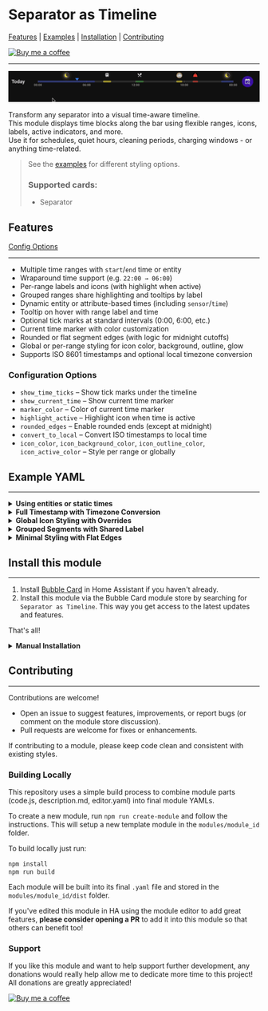 # Separator as Timeline

[Features](#features) | [Examples](#example-yaml) | [Installation](#install-this-module) | [Contributing](#contributing)

[![Buy me a coffee](https://img.shields.io/badge/Buy_me_a_coffee-yellow?logo=buymeacoffee&logoColor=darkred)](https://buymeacoffee.com/lsmarsden)

---

![TimelineUse.gif](assets/TimelineUse.gif)

Transform any separator into a visual time-aware timeline.  
This module displays time blocks along the bar using flexible ranges, icons, labels, active indicators, and more.  
Use it for schedules, quiet hours, cleaning periods, charging windows - or anything time-related.

> See the [examples](#example-yaml) for different styling options.
>
> ### Supported cards:
>
> - Separator

## Features

[Config Options](#configuration-options)

---

- Multiple time ranges with `start`/`end` time or entity
- Wraparound time support (e.g. `22:00 → 06:00`)
- Per-range labels and icons (with highlight when active)
- Grouped ranges share highlighting and tooltips by label
- Dynamic entity or attribute-based times (including `sensor`/`time`)
- Tooltip on hover with range label and time
- Optional tick marks at standard intervals (0:00, 6:00, etc.)
- Current time marker with color customization
- Rounded or flat segment edges (with logic for midnight cutoffs)
- Global or per-range styling for icon color, background, outline, glow
- Supports ISO 8601 timestamps and optional local timezone conversion

### Configuration Options

- `show_time_ticks` – Show tick marks under the timeline
- `show_current_time` – Show current time marker
- `marker_color` – Color of current time marker
- `highlight_active` – Highlight icon when time is active
- `rounded_edges` – Enable rounded ends (except at midnight)
- `convert_to_local` – Convert ISO timestamps to local time
- `icon_color`, `icon_background_color`, `icon_outline_color`, `icon_active_color` – Style per range or globally

## Example YAML

---

  <details>
    <summary><strong>Using entities or static times</strong></summary>
    <p>Mix entity-based and static times with individual labels/icons.</p>

    type: custom:bubble-card
    card_type: separator
    modules:
      - default
      - separator_as_timeline
    separator_as_timeline:
      show_time_ticks: true
      show_current_time: true
      highlight_active: true
      marker_color: blue
      ranges:
        "0":
          start_entity: time.bedtime_start
          end_entity: time.bedtime_end
          label: Bedtime
          color: indigo
          icon: mdi:bed
        "1":
          start: "08:00"
          end: "09:00"
          label: Breakfast
          color: orange
          icon: mdi:coffee
    name: Day Schedule
    icon: mdi:calendar-clock
    grid_options:
      columns: full

  </details>

  <details>
    <summary><strong>Full Timestamp with Timezone Conversion</strong></summary>

    type: custom:bubble-card
    card_type: separator
    modules:
      - default
      - separator_as_timeline
    separator_as_timeline:
      convert_to_local: true
      show_current_time: true
      marker_color: red
      ranges:
        "0":
          start: "2025-04-26T02:00:00+00:00"
          end: "2025-04-26T04:30:00+00:00"
          label: Remote Job
          color: blue
          icon: mdi:laptop
    name: Remote Work
    icon: mdi:cloud

  </details>

  <details>
    <summary><strong>Global Icon Styling with Overrides</strong></summary>

    type: custom:bubble-card
    card_type: separator
    modules:
      - default
      - separator_as_timeline
    separator_as_timeline:
      icon_color: grey
      icon_background_color: transparent
      icon_outline_color: teal
      icon_active_color: yellow
      show_time_ticks: true
      highlight_active: true
      ranges:
        "0":
          start: "12:00"
          end: "13:00"
          label: Lunch
          color: green
          icon: mdi:silverware
        "1":
          start: "17:00"
          end: "17:30"
          label: Gym
          color: red
          icon: mdi:weight-lifter
          icon_color: red
          icon_background_color: black
    name: Daily Activities
    icon: mdi:timeline-check-outline

  </details>

  <details>
    <summary><strong>Grouped Segments with Shared Label</strong></summary>
    <p>Hovering over a segment highlights all segments with the same <code>label</code>, regardless of icon or color.</p>

    type: custom:bubble-card
    card_type: separator
    modules:
      - default
      - separator_as_timeline
    separator_as_timeline:
      highlight_active: true
      marker_color: "#333333"
      show_current_time: true
      show_time_ticks: true
      rounded_edges: true
      ranges:
        "0":
          start: "09:00"
          end: "09:30"
          label: Travel
          color: teal
          icon: mdi:bike
        "1":
          start: "17:00"
          end: "17:45"
          label: Travel
          color: orange
          icon: mdi:train
          icon_color: red
    name: Travel Blocks
    icon: mdi:map-clock-outline

  </details>

  <details>
    <summary><strong>Minimal Styling with Flat Edges</strong></summary>

    type: custom:bubble-card
    card_type: separator
    modules:
      - default
      - separator_as_timeline
    separator_as_timeline:
      show_time_ticks: false
      show_current_time: false
      rounded_edges: false
      ranges:
        "0":
          start: "01:00"
          end: "03:00"
          label: Task
          color: red
        "1":
          start: "10:30"
          end: "12:00"
          label: Task
          color: green
    name: Flat Layout
    icon: mdi:timeline

  </details>

## Install this module

---

1. Install [Bubble Card](https://github.com/Clooos/Bubble-Card) in Home Assistant if you haven't already.
2. Install this module via the Bubble Card module store by searching for `Separator as Timeline`. This way you get access to the latest updates and features.

That's all!

<details><summary><strong>Manual Installation</strong></summary>

Built modules are available in the `modules/separator_as_timeline/dist/` folder for manual installation.

To install the built YAML directly, go to the module store and use the 'Import from YAML' option, then paste the built
module inside.

</details>

## Contributing

---

Contributions are welcome!

- Open an issue to suggest features, improvements, or report bugs (or comment on the module store discussion).
- Pull requests are welcome for fixes or enhancements.

If contributing to a module, please keep code clean and consistent with existing styles.

### Building Locally

This repository uses a simple build process to combine module parts (code.js, description.md, editor.yaml) into final module YAMLs.

To create a new module, run `npm run create-module` and follow the instructions. This will setup
a new template module in the `modules/module_id` folder.

To build locally just run:

```
npm install
npm run build
```

Each module will be built into its final `.yaml` file and stored in the `modules/module_id/dist` folder.

If you've edited this module in HA using the module editor to add great features, **please consider
opening a PR** to add it into this module so that others can benefit too!

### Support

If you like this module and want to help support further development, any donations
would really help allow me to dedicate more time to this project! All donations are greatly appreciated!

[![Buy me a coffee](https://img.shields.io/badge/Buy_me_a_coffee-yellow?logo=buymeacoffee&logoColor=darkred)](https://buymeacoffee.com/lsmarsden)
